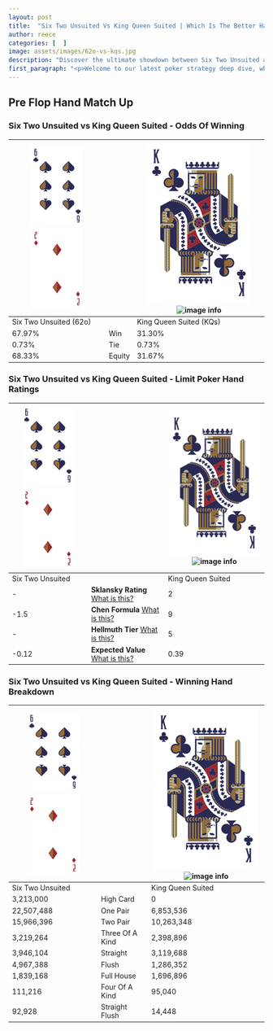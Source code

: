 ```yaml
---
layout: post
title:  "Six Two Unsuited Vs King Queen Suited | Which Is The Better Hand In Poker? A Complete Guide"
author: reece
categories: [  ]
image: assets/images/62o-vs-kqs.jpg
description: "Discover the ultimate showdown between Six Two Unsuited and King Queen Suited in poker! Uncover the odds, strategies, and scenarios where one hand triumphs over the other. Get ready to up your poker game with this thrilling analysis."
first_paragraph: "<p>Welcome to our latest poker strategy deep dive, where we're pitting two distinct hands against each other in a high-stakes showdown: Six Two Unsuited vs King Queen Suited.</p><p>In the dynamic world of poker, every decision counts, and knowing which hand holds the upper hand is key to your success at the table.</p><p>In this article, we'll dissect these two hands, explore the scenarios where one dominates the other, and equip you with the knowledge to make strategic choices that can tip the odds in your favor.</p><p>Get ready to unravel the intriguing dynamics of these poker hands and elevate your game to new heights.</p>"
---
```




[comment]: # (sp0)

## Pre Flop Hand Match Up

<div class="table hand-ratings" markdown="1"> 



### Six Two Unsuited vs King Queen Suited - Odds Of Winning


    
| ![image info](assets/images/hand1/6.png) ![image info](assets/images/hand1/2o.png) |  | ![image info](assets/images/hand2/K.png) ![image info](assets/images/hand2/Qs.png) |
| -------- | -------- | -------- |
| Six Two Unsuited (62o) |  | King Queen Suited (KQs) |
| 67.97% | Win | 31.30% |
| 0.73% | Tie | 0.73% |
| 68.33% | Equity | 31.67% |




[comment]: # (sp1)



### Six Two Unsuited vs King Queen Suited - Limit Poker Hand Ratings


    
| ![image info](assets/images/hand1/6.png) ![image info](assets/images/hand1/2o.png) |  | ![image info](assets/images/hand2/K.png) ![image info](assets/images/hand2/Qs.png) |
| -------- | -------- | -------- |
| Six Two Unsuited |  | King Queen Suited |
| - | **Sklansky Rating** [What is this?](/sklansky-rating-explained) | 2 |
| -1.5 | **Chen Formula** [What is this?](/chen-formula-explained) | 9 |
| - | **Hellmuth Tier** [What is this?](/Hellmuth-tier-explained) | 5 |
| -0.12 | **Expected Value** [What is this?](/expected-value-explained) | 0.39 |




[comment]: # (sp2)



### Six Two Unsuited vs King Queen Suited - Winning Hand Breakdown


    
| ![image info](assets/images/hand1/6.png) ![image info](assets/images/hand1/2o.png) |  | ![image info](assets/images/hand2/K.png) ![image info](assets/images/hand2/Qs.png) |
| -------- | -------- | -------- |
| Six Two Unsuited |  | King Queen Suited |
| 3,213,000 | High Card | 0 |
| 22,507,488 | One Pair | 6,853,536 |
| 15,966,396 | Two Pair | 10,263,348 |
| 3,219,264 | Three Of A Kind | 2,398,896 |
| 3,946,104 | Straight | 3,119,688 |
| 4,967,388 | Flush | 1,286,352 |
| 1,839,168 | Full House | 1,696,896 |
| 111,216 | Four Of A Kind | 95,040 |
| 92,928 | Straight Flush | 14,448 |




[comment]: # (sp3)



</div>

[comment]: # (sp4)



[comment]: # (sp5)

